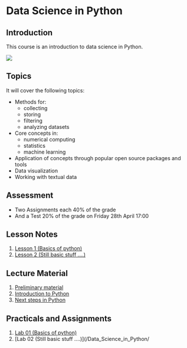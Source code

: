 # Data Science in Python

## Introduction
This course is an introduction to data science in Python.

![](https://imgs.xkcd.com/comics/python.png)

## Topics
It will cover the following topics:
* Methods for:
  * collecting 
  * storing
  * filtering
  * analyzing datasets
* Core concepts in: 
  * numerical computing
  * statistics
  * machine learning
* Application of concepts through popular open source packages and tools
* Data visualization
* Working with textual data

## Assessment
- Two Assignments each 40% of the grade
- And a Test 20% of the grade on Friday 28th April 17:00

## Lesson Notes
1. [Lesson 1 (Basics of python)](lesson_notes/Lesson_1.md)
2. [Lesson 2 (Still basic stuff ....)](lesson_notes/Lesson_2.md)

## Lecture Material
1. [Preliminary material](lecture_materials/../lecture_material/preliminary_material.pdf)
2. [Introduction to Python](lecture_materials/../lecture_material/introduction_to_python.pdf)
3. [Next steps in Python](lecture_materials/../lecture_material/03%20-%20Next%20Steps%20in%20Python.pdf)

## Practicals and Assignments
1. [Lab 01 (Basics of python)](/Data_Science_in_Python/practicals/Lab%2001%20Tasks.ipynb)
2. [Lab 02 (Still basic stuff ....)](/Data_Science_in_Python/
